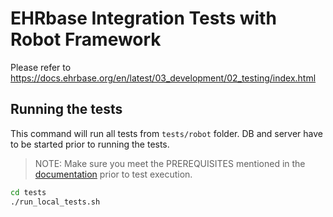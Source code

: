 # EHRbase Integration Tests with Robot Framework

Please refer to https://docs.ehrbase.org/en/latest/03_development/02_testing/index.html

## Running the tests

This command will run all tests from `tests/robot` folder.
DB and server have to be started prior to running the tests.

> NOTE: Make sure you meet the PREREQUISITES mentioned in the [documentation](https://docs.ehrbase.org/en/latest/03_development/02_testing/index.html) prior to test execution.

```bash
cd tests
./run_local_tests.sh
```